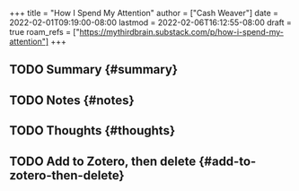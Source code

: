+++
title = "How I Spend My Attention"
author = ["Cash Weaver"]
date = 2022-02-01T09:19:00-08:00
lastmod = 2022-02-06T16:12:55-08:00
draft = true
roam_refs = ["https://mythirdbrain.substack.com/p/how-i-spend-my-attention"]
+++

## <span class="org-todo todo TODO">TODO</span> Summary {#summary}


## <span class="org-todo todo TODO">TODO</span> Notes {#notes}


## <span class="org-todo todo TODO">TODO</span> Thoughts {#thoughts}


## <span class="org-todo todo TODO">TODO</span> Add to Zotero, then delete {#add-to-zotero-then-delete}
